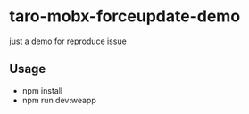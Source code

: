 # taro-mobx-forceupdate-demo
just a  demo for reproduce issue


## Usage

- npm install
- npm run dev:weapp


